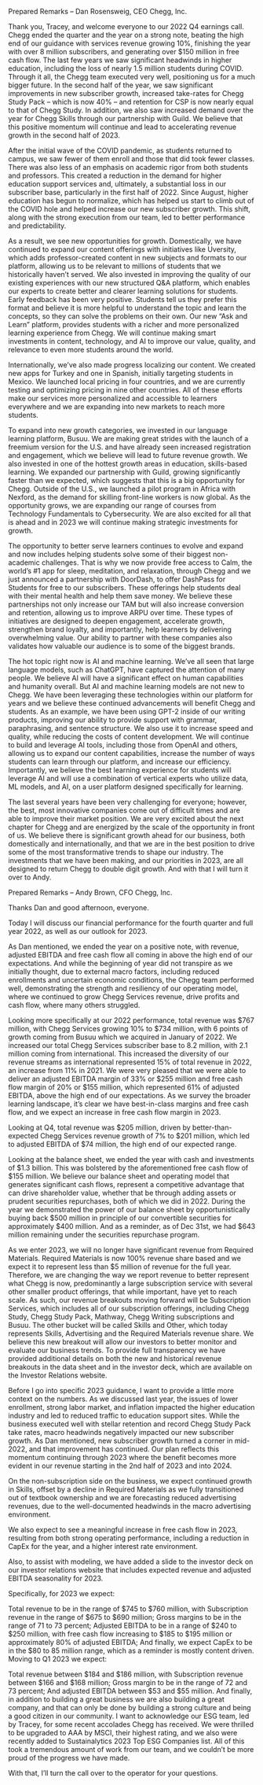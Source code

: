 Prepared Remarks – Dan Rosensweig, CEO Chegg, Inc.

Thank you, Tracey, and welcome everyone to our 2022 Q4 earnings call. Chegg ended the quarter and the year on a strong note, beating the high end of our guidance with services revenue growing 10%, finishing the year with over 8 million subscribers, and generating over $150 million in free cash flow. The last few years we saw significant headwinds in higher education, including the loss of nearly 1.5 million students during COVID. Through it all, the Chegg team executed very well, positioning us for a much bigger future. In the second half of the year, we saw significant improvements in new subscriber growth, increased take-rates for Chegg Study Pack – which is now 40% – and retention for CSP is now nearly equal to that of Chegg Study. In addition, we also saw increased demand over the year for Chegg Skills through our partnership with Guild. We believe that this positive momentum will continue and lead to accelerating revenue growth in the second half of 2023.

After the initial wave of the COVID pandemic, as students returned to campus, we saw fewer of them enroll and those that did took fewer classes. There was also less of an emphasis on academic rigor from both students and professors. This created a reduction in the demand for higher education support services and, ultimately, a substantial loss in our subscriber base, particularly in the first half of 2022. Since August, higher education has begun to normalize, which has helped us start to climb out of the COVID hole and helped increase our new subscriber growth. This shift, along with the strong execution from our team, led to better performance and predictability.

As a result, we see new opportunities for growth. Domestically, we have continued to expand our content offerings with initiatives like Uversity, which adds professor-created content in new subjects and formats to our platform, allowing us to be relevant to millions of students that we historically haven’t served. We also invested in improving the quality of our existing experiences with our new structured Q&A platform, which enables our experts to create better and clearer learning solutions for students. Early feedback has been very positive. Students tell us they prefer this format and believe it is more helpful to understand the topic and learn the concepts, so they can solve the problems on their own. Our new “Ask and Learn” platform, provides students with a richer and more personalized learning experience from Chegg. We will continue making smart investments in content, technology, and AI to improve our value, quality, and relevance to even more students around the world.

Internationally, we’ve also made progress localizing our content. We created new apps for Turkey and one in Spanish, initially targeting students in Mexico. We launched local pricing in four countries, and we are currently testing and optimizing pricing in nine other countries. All of these efforts make our services more personalized and accessible to learners everywhere and we are expanding into new markets to reach more students.

To expand into new growth categories, we invested in our language learning platform, Busuu. We are making great strides with the launch of a freemium version for the U.S. and have already seen increased registration and engagement, which we believe will lead to future revenue growth. We also invested in one of the hottest growth areas in education, skills-based learning. We expanded our partnership with Guild, growing significantly faster than we expected, which suggests that this is a big opportunity for Chegg. Outside of the U.S., we launched a pilot program in Africa with Nexford, as the demand for skilling front-line workers is now global. As the opportunity grows, we are expanding our range of courses from Technology Fundamentals to Cybersecurity. We are also excited for all that is ahead and in 2023 we will continue making strategic investments for growth.

The opportunity to better serve learners continues to evolve and expand and now includes helping students solve some of their biggest non-academic challenges. That is why we now provide free access to Calm, the world’s #1 app for sleep, meditation, and relaxation, through Chegg and we just announced a partnership with DoorDash, to offer DashPass for Students for free to our subscribers. These offerings help students deal with their mental health and help them save money. We believe these partnerships not only increase our TAM but will also increase conversion and retention, allowing us to improve ARPU over time. These types of initiatives are designed to deepen engagement, accelerate growth, strengthen brand loyalty, and importantly, help learners by delivering overwhelming value. Our ability to partner with these companies also validates how valuable our audience is to some of the biggest brands.

The hot topic right now is AI and machine learning. We’ve all seen that large language models, such as ChatGPT, have captured the attention of many people. We believe AI will have a significant effect on human capabilities and humanity overall. But AI and machine learning models are not new to Chegg. We have been leveraging these technologies within our platform for years and we believe these continued advancements will benefit Chegg and students. As an example, we have been using GPT-2 inside of our writing products, improving our ability to provide support with grammar, paraphrasing, and sentence structure. We also use it to increase speed and quality, while reducing the costs of content development. We will continue to build and leverage AI tools, including those from OpenAI and others, allowing us to expand our content capabilities, increase the number of ways students can learn through our platform, and increase our efficiency. Importantly, we believe the best learning experience for students will leverage AI and will use a combination of vertical experts who utilize data, ML models, and AI, on a user platform designed specifically for learning.

The last several years have been very challenging for everyone; however, the best, most innovative companies come out of difficult times and are able to improve their market position. We are very excited about the next chapter for Chegg and are energized by the scale of the opportunity in front of us. We believe there is significant growth ahead for our business, both domestically and internationally, and that we are in the best position to drive some of the most transformative trends to shape our industry. The investments that we have been making, and our priorities in 2023, are all designed to return Chegg to double digit growth. And with that I will turn it over to Andy.

Prepared Remarks – Andy Brown, CFO Chegg, Inc.

Thanks Dan and good afternoon, everyone.

Today I will discuss our financial performance for the fourth quarter and full year 2022, as well as our outlook for 2023.

As Dan mentioned, we ended the year on a positive note, with revenue, adjusted EBITDA and free cash flow all coming in above the high end of our expectations. And while the beginning of year did not transpire as we initially thought, due to external macro factors, including reduced enrollments and uncertain economic conditions, the Chegg team performed well, demonstrating the strength and resiliency of our operating model, where we continued to grow Chegg Services revenue, drive profits and cash flow, where many others struggled.

Looking more specifically at our 2022 performance, total revenue was $767 million, with Chegg Services growing 10% to $734 million, with 6 points of growth coming from Busuu which we acquired in January of 2022. We increased our total Chegg Services subscriber base to 8.2 million, with 2.1 million coming from international. This increased the diversity of our revenue streams as international represented 15% of total revenue in 2022, an increase from 11% in 2021. We were very pleased that we were able to deliver an adjusted EBITDA margin of 33% or $255 million and free cash flow margin of 20% or $155 million, which represented 61% of adjusted EBITDA, above the high end of our expectations. As we survey the broader learning landscape, it’s clear we have best-in-class margins and free cash flow, and we expect an increase in free cash flow margin in 2023.

Looking at Q4, total revenue was $205 million, driven by better-than-expected Chegg Services revenue growth of 7% to $201 million, which led to adjusted EBITDA of $74 million, the high end of our expected range.

Looking at the balance sheet, we ended the year with cash and investments of $1.3 billion. This was bolstered by the aforementioned free cash flow of $155 million. We believe our balance sheet and operating model that generates significant cash flows, represent a competitive advantage that can drive shareholder value, whether that be through adding assets or prudent securities repurchases, both of which we did in 2022. During the year we demonstrated the power of our balance sheet by opportunistically buying back $500 million in principle of our convertible securities for approximately $400 million. And as a reminder, as of Dec 31st, we had $643 million remaining under the securities repurchase program.

As we enter 2023, we will no longer have significant revenue from Required Materials. Required Materials is now 100% revenue share based and we expect it to represent less than $5 million of revenue for the full year. Therefore, we are changing the way we report revenue to better represent what Chegg is now, predominantly a large subscription service with several other smaller product offerings, that while important, have yet to reach scale. As such, our revenue breakouts moving forward will be Subscription Services, which includes all of our subscription offerings, including Chegg Study, Chegg Study Pack, Mathway, Chegg Writing subscriptions and Busuu. The other bucket will be called Skills and Other, which today represents Skills, Advertising and the Required Materials revenue share. We believe this new breakout will allow our investors to better monitor and evaluate our business trends. To provide full transparency we have provided additional details on both the new and historical revenue breakouts in the data sheet and in the investor deck, which are available on the Investor Relations website.

Before I go into specific 2023 guidance, I want to provide a little more context on the numbers. As we discussed last year, the issues of lower enrollment, strong labor market, and inflation impacted the higher education industry and led to reduced traffic to education support sites. While the business executed well with stellar retention and record Chegg Study Pack take rates, macro headwinds negatively impacted our new subscriber growth. As Dan mentioned, new subscriber growth turned a corner in mid-2022, and that improvement has continued. Our plan reflects this momentum continuing through 2023 where the benefit becomes more evident in our revenue starting in the 2nd half of 2023 and into 2024.

On the non-subscription side on the business, we expect continued growth in Skills, offset by a decline in Required Materials as we fully transitioned out of textbook ownership and we are forecasting reduced advertising revenues, due to the well-documented headwinds in the macro advertising environment.

We also expect to see a meaningful increase in free cash flow in 2023, resulting from both strong operating performance, including a reduction in CapEx for the year, and a higher interest rate environment.

Also, to assist with modeling, we have added a slide to the investor deck on our investor relations website that includes expected revenue and adjusted EBITDA seasonality for 2023.

Specifically, for 2023 we expect:

Total revenue to be in the range of $745 to $760 million, with Subscription revenue in the range of $675 to $690 million;
Gross margins to be in the range of 71 to 73 percent;
Adjusted EBITDA to be in a range of $240 to $250 million, with free cash flow increasing to $185 to $195 million or approximately 80% of adjusted EBITDA;
And finally, we expect CapEx to be in the $80 to 85 million range, which as a reminder is mostly content driven.
Moving to Q1 2023 we expect:

Total revenue between $184 and $186 million, with Subscription revenue between $166 and $168 million;
Gross margin to be in the range of 72 and 73 percent;
And adjusted EBITDA between $53 and $55 million.
And finally, in addition to building a great business we are also building a great company, and that can only be done by building a strong culture and being a good citizen in our community. I want to acknowledge our ESG team, led by Tracey, for some recent accolades Chegg has received. We were thrilled to be upgraded to AAA by MSCI, their highest rating, and we also were recently added to Sustainalytics 2023 Top ESG Companies list. All of this took a tremendous amount of work from our team, and we couldn’t be more proud of the progress we have made.

With that, I’ll turn the call over to the operator for your questions.
